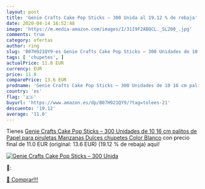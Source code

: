 ```yaml
---
layout: post
title: 'Genie Crafts Cake Pop Sticks – 300 Unida al 19.12 % de rebaja'
date: 2020-04-14 16:52:48
image: 'https://m.media-amazon.com/images/I/31I9F2ABQCL._SL200_.jpg'
comments: true
category: ofertas
author: ring
slug: 'B07H921QY9-es Genie Crafts Cake Pop Sticks – 300 Unidades de 10 16 cm...'
tags: [ 'chupetes', ]
actualPrice: 11.0 EUR
currency: EUR
price: 11.0
comparePrice: 13.6 EUR
prodname: 'Genie Crafts Cake Pop Sticks – 300 Unidades de 10 16 cm palitos de Papel para piruletas  Manzanas Dulces  chupetes  Color Blanco'
country: 'es'
flag: '🇪🇸'
buyurl: 'https://www.amazon.es/dp/B07H921QY9/?tag=tolees-21'
descuento: '19.12'
average: '11.0'
---
```


Tienes [Genie Crafts Cake Pop Sticks – 300 Unidades de 10 16 cm palitos de Papel para piruletas  Manzanas Dulces  chupetes  Color Blanco](https://www.amazon.es/dp/B07H921QY9/?tag=tolees-21) con precio final de  11.0 EUR (original: 13.6 EUR) (19.12 %  de rebaja) aqui!

[![Genie Crafts Cake Pop Sticks – 300 Unida](https://m.media-amazon.com/images/I/31I9F2ABQCL._SL200_.jpg)](https://www.amazon.es/dp/B07H921QY9/?tag=tolees-21)

🔎:


[🛒 Comprar!!!](https://www.amazon.es/dp/B07H921QY9/?tag=tolees-21)
